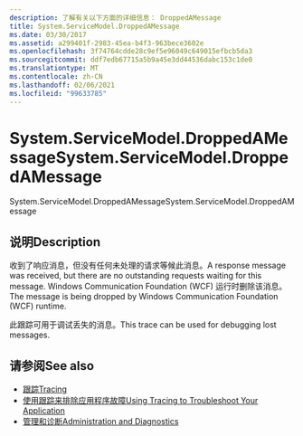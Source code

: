 ```yaml
---
description: 了解有关以下方面的详细信息： DroppedAMessage
title: System.ServiceModel.DroppedAMessage
ms.date: 03/30/2017
ms.assetid: a299401f-2983-45ea-b4f3-963bece3602e
ms.openlocfilehash: 3f74764cdde28c9ef5e96049c649015efbcb5da3
ms.sourcegitcommit: ddf7edb67715a5b9a45e3dd44536dabc153c1de0
ms.translationtype: MT
ms.contentlocale: zh-CN
ms.lasthandoff: 02/06/2021
ms.locfileid: "99633785"
---
```

# <a name="systemservicemodeldroppedamessage"></a><span data-ttu-id="102d9-103">System.ServiceModel.DroppedAMessage</span><span class="sxs-lookup"><span data-stu-id="102d9-103">System.ServiceModel.DroppedAMessage</span></span>

<span data-ttu-id="102d9-104">System.ServiceModel.DroppedAMessage</span><span class="sxs-lookup"><span data-stu-id="102d9-104">System.ServiceModel.DroppedAMessage</span></span>  
  
## <a name="description"></a><span data-ttu-id="102d9-105">说明</span><span class="sxs-lookup"><span data-stu-id="102d9-105">Description</span></span>  

 <span data-ttu-id="102d9-106">收到了响应消息，但没有任何未处理的请求等候此消息。</span><span class="sxs-lookup"><span data-stu-id="102d9-106">A response message was received, but there are no outstanding requests waiting for this message.</span></span> <span data-ttu-id="102d9-107">Windows Communication Foundation (WCF) 运行时删除该消息。</span><span class="sxs-lookup"><span data-stu-id="102d9-107">The message is being dropped by Windows Communication Foundation (WCF) runtime.</span></span>  
  
 <span data-ttu-id="102d9-108">此跟踪可用于调试丢失的消息。</span><span class="sxs-lookup"><span data-stu-id="102d9-108">This trace can be used for debugging lost messages.</span></span>  
  
## <a name="see-also"></a><span data-ttu-id="102d9-109">请参阅</span><span class="sxs-lookup"><span data-stu-id="102d9-109">See also</span></span>

- [<span data-ttu-id="102d9-110">跟踪</span><span class="sxs-lookup"><span data-stu-id="102d9-110">Tracing</span></span>](index.md)
- [<span data-ttu-id="102d9-111">使用跟踪来排除应用程序故障</span><span class="sxs-lookup"><span data-stu-id="102d9-111">Using Tracing to Troubleshoot Your Application</span></span>](using-tracing-to-troubleshoot-your-application.md)
- [<span data-ttu-id="102d9-112">管理和诊断</span><span class="sxs-lookup"><span data-stu-id="102d9-112">Administration and Diagnostics</span></span>](../index.md)

